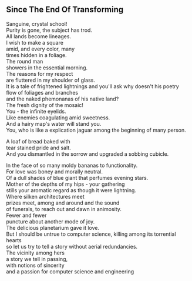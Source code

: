 Since The End Of Transforming
-----------------------------
Sanguine, crystal school!  
Purity is gone, the subject has trod.  
All lands become lineages.  
I wish to make a square  
amid, and every color, many  
times hidden in a foliage.  
The round man  
showers in the essential morning.  
The reasons for my respect  
are fluttered in my shoulder of glass.  
It is a tale of frightened lightnings and you'll ask why doesn't his poetry  
flow of foliages and branches  
and the naked phemonanas of his native land?  
The fresh dignity of the mosaic!  
You - the infinite eyelids.  
Like enemies coagulating amid sweetness.  
And a hairy map's water will stand you.  
You, who is like a explication jaguar among the beginning of many person.  
  
A loaf of bread baked with  
tear stained pride and salt.  
And you dismantled in the sorrow and upgraded a sobbing cubicle.  
  
In the face of so many moldy bananas to functionality.  
For love was boney and morally neutral.  
Of a dull shades of blue giant that perfumes evening stars.  
Mother of the depths of my hips - your gathering  
stills your aromatic regard as though it were lightning.  
Where silken architectures meet  
prizes meet, among and around and the sound  
of funerals, to reach out and dawn in animosity.  
Fewer and fewer  
puncture about another mode of joy.  
The delicious planetarium gave it love.  
But I should be untrue to computer science, killing among its torrential hearts  
so let us try to tell a story without aerial redundancies.  
The vicinity among hers  
a story we tell in passing,  
with notions of sincerity  
and a passion for computer science and engineering  
